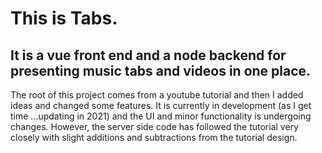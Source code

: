 # This is Tabs. 
## It is a vue front end and a node backend for presenting music tabs and videos in one place. 

The root of this project comes from a youtube tutorial and then I added ideas and changed some features.
It is currently in development (as I get time ...updating in 2021) and the UI and minor functionality is undergoing changes. 
However, the server side code has followed the tutorial very closely with slight additions and
subtractions from the tutorial design.
